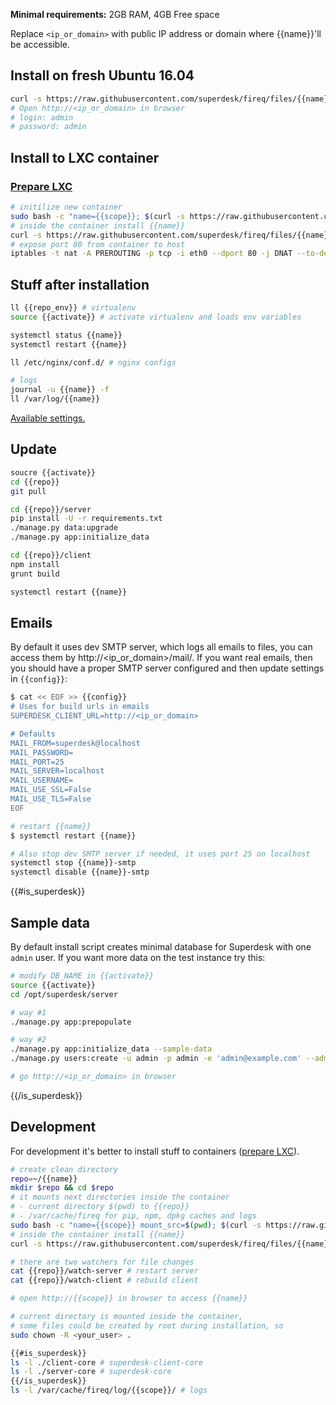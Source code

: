 **Minimal requirements:**
2GB RAM, 4GB Free space

Replace `<ip_or_domain>` with public IP address or domain where {{name}}'ll be accessible.

## Install on fresh Ubuntu 16.04
```sh
curl -s https://raw.githubusercontent.com/superdesk/fireq/files/{{name}}/install | sudo bash
# Open http://<ip_or_domain> in browser
# login: admin
# password: admin
```

## Install to LXC container

### [Prepare LXC](../../docs/lxc.md)

```sh
# initilize new container
sudo bash -c "name={{scope}}; $(curl -s https://raw.githubusercontent.com/superdesk/fireq/files/{{name}}/lxc-init)"
# inside the container install {{name}}
curl -s https://raw.githubusercontent.com/superdesk/fireq/files/{{name}}/install | bash
# expose port 80 from container to host
iptables -t nat -A PREROUTING -p tcp -i eth0 --dport 80 -j DNAT --to-destination $(sudo lxc-info -iH -n {{scope}})
```

## Stuff after installation
```sh
ll {{repo_env}} # virtualenv
source {{activate}} # activate virtualenv and loads env variables

systemctl status {{name}}
systemctl restart {{name}}

ll /etc/nginx/conf.d/ # nginx configs

# logs
journal -u {{name}} -f
ll /var/log/{{name}}
```

[Available settings.](https://superdesk.readthedocs.io/en/latest/settings.html#default-settings)

## Update
```sh
soucre {{activate}}
cd {{repo}}
git pull

cd {{repo}}/server
pip install -U -r requirements.txt
./manage.py data:upgrade
./manage.py app:initialize_data

cd {{repo}}/client
npm install
grunt build

systemctl restart {{name}}
```

## Emails
By default it uses dev SMTP server, which logs all emails to files, you can access them by http://<ip_or_domain>/mail/. If you want real emails, then you should have a proper SMTP server configured and then update settings in `{{config}}`:
```sh
$ cat << EOF >> {{config}}
# Uses for build urls in emails
SUPERDESK_CLIENT_URL=http://<ip_or_domain>

# Defaults
MAIL_FROM=superdesk@localhost
MAIL_PASSWORD=
MAIL_PORT=25
MAIL_SERVER=localhost
MAIL_USERNAME=
MAIL_USE_SSL=False
MAIL_USE_TLS=False
EOF

# restart {{name}}
$ systemctl restart {{name}}

# Also stop dev SMTP server if needed, it uses port 25 on localhost
systemctl stop {{name}}-smtp
systemctl disable {{name}}-smtp

```
{{#is_superdesk}}

## Sample data
By default install script creates minimal database for Superdesk with one `admin` user. If you want more data on the test instance try this:
```sh
# modify DB_NAME in {{activate}}
source {{activate}}
cd /opt/superdesk/server

# way #1
./manage.py app:prepopulate

# way #2
./manage.py app:initialize_data --sample-data
./manage.py users:create -u admin -p admin -e 'admin@example.com' --admin

# go http://<ip_or_domain> in browser
```
{{/is_superdesk}}

## Development
For development it's better to install stuff to containers ([prepare LXC](../../docs/lxc.md)).

```sh
# create clean directory
repo=~/{{name}}
mkdir $repo && cd $repo
# it mounts next directories inside the container
# - current directory $(pwd) to {{repo}}
# - /var/cache/fireq for pip, npm, dpkg caches and logs
sudo bash -c "name={{scope}} mount_src=$(pwd); $(curl -s https://raw.githubusercontent.com/superdesk/fireq/files/{{name}}/lxc-init)"
# inside the container install {{name}}
curl -s https://raw.githubusercontent.com/superdesk/fireq/files/{{name}}/install-dev | bash

# there are two watchers for file changes
cat {{repo}}/watch-server # restart server
cat {{repo}}/watch-client # rebuild client

# open http://{{scope}} in browser to access {{name}}

# current directory is mounted inside the container,
# some files could be created by root during installation, so
sudo chown -R <your_user> .

{{#is_superdesk}}
ls -l ./client-core # superdesk-client-core
ls -l ./server-core # superdesk-core
{{/is_superdesk}}
ls -l /var/cache/fireq/log/{{scope}}/ # logs
```

